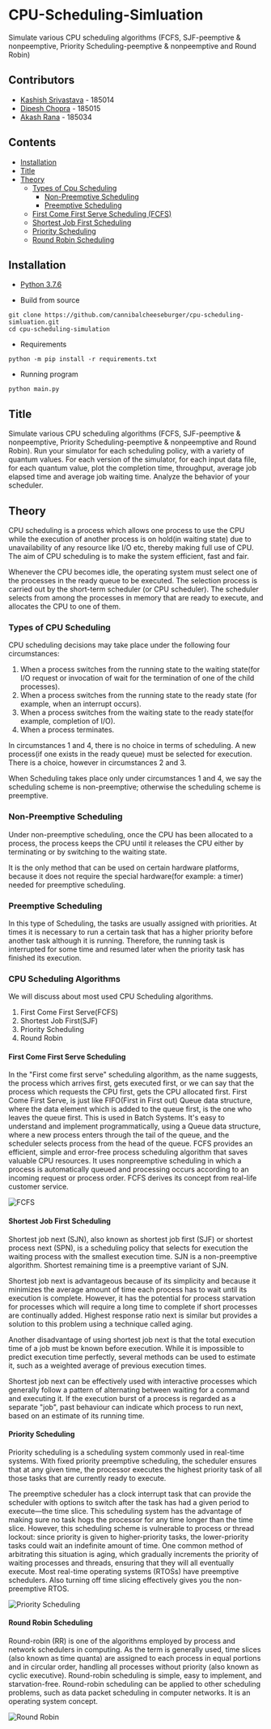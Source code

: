 # CPU-Scheduling-Simluation

Simulate various CPU scheduling algorithms (FCFS, SJF-peemptive & nonpeemptive, Priority Scheduling-peemptive & nonpeemptive and Round Robin)

## Contributors

 - [Kashish Srivastava](https://github.com/cannibalcheeseburger) - 185014
 - [Dipesh Chopra](https://github.com/dopesh28) - 185015
 - [Akash Rana](https://github.com/akaxhrana) - 185034

## Contents

 - [Installation](#Installation)
 - [Title](#Title)
 - [Theory](#Theory)
   - [Types of Cpu Scheduling](#Types-of-CPU-Scheduling)
     - [Non-Preemptive Scheduling](#Non-Preemptive-Scheduling)
     - [Preemptive Scheduling](#Preemptive-Scheduling)
   - [First Come First Serve Scheduling (FCFS)](#First-Come-First-Serve-Scheduling)
   - [Shortest Job First Scheduling](#Shortest-Job-First-Scheduling)
   - [Priority Scheduling](#Priority-Scheduling)
   - [Round Robin Scheduling](#Round-Robin-Scheduling)

## Installation

 - [Python 3.7.6](https://www.python.org/downloads/)


 - Build from source

```
git clone https://github.com/cannibalcheeseburger/cpu-scheduling-simluation.git
cd cpu-scheduling-simulation
```


 - Requirements
```
python -m pip install -r requirements.txt
```

 - Running program
 ```
python main.py
 ```

## Title

Simulate various CPU scheduling algorithms (FCFS, SJF-peemptive & nonpeemptive, Priority Scheduling-peemptive & nonpeemptive and Round Robin). Run your simulator for each scheduling policy, with a variety of quantum values. For each version of the simulator, for each input data file, for each quantum value, plot the completion time, throughput, average job elapsed time and average job waiting time. Analyze the behavior of your scheduler.

## Theory

CPU scheduling is a process which allows one process to use the CPU while the execution of another process is on hold(in waiting state) due to unavailability of any resource like I/O etc, thereby making full use of CPU. The aim of CPU scheduling is to make the system efficient, fast and fair.

Whenever the CPU becomes idle, the operating system must select one of the processes in the ready queue to be executed. The selection process is carried out by the short-term scheduler (or CPU scheduler). The scheduler selects from among the processes in memory that are ready to execute, and allocates the CPU to one of them.

### Types of CPU Scheduling

CPU scheduling decisions may take place under the following four circumstances:

1. When a process switches from the running state to the waiting state(for I/O request or invocation of wait for the termination of one of the child processes).
2. When a process switches from the running state to the ready state (for example, when an interrupt occurs).
3. When a process switches from the waiting state to the ready state(for example, completion of I/O).
4. When a process terminates.

In circumstances 1 and 4, there is no choice in terms of scheduling. A new process(if one exists in the ready queue) must be selected for execution. There is a choice, however in circumstances 2 and 3.

When Scheduling takes place only under circumstances 1 and 4, we say the scheduling scheme is non-preemptive; otherwise the scheduling scheme is preemptive.

### Non-Preemptive Scheduling

Under non-preemptive scheduling, once the CPU has been allocated to a process, the process keeps the CPU until it releases the CPU either by terminating or by switching to the waiting state.

It is the only method that can be used on certain hardware platforms, because it does not require the special hardware(for example: a timer) needed for preemptive scheduling.

### Preemptive Scheduling

In this type of Scheduling, the tasks are usually assigned with priorities. At times it is necessary to run a certain task that has a higher priority before another task although it is running. Therefore, the running task is interrupted for some time and resumed later when the priority task has finished its execution.

### CPU Scheduling Algorithms

We will discuss about most used CPU Scheduling algorithms.

 1. First Come First Serve(FCFS)
 2. Shortest Job First(SJF)
 3. Priority Scheduling
 4. Round Robin

#### First Come First Serve Scheduling

In the "First come first serve" scheduling algorithm, as the name suggests, the process which arrives first, gets executed first, or we can say that the process which requests the CPU first, gets the CPU allocated first. First Come First Serve, is just like FIFO(First in First out) Queue data structure, where the data element which is added to the queue first, is the one who leaves the queue first. This is used in Batch Systems. It's easy to understand and implement programmatically, using a Queue data structure, where a new process enters through the tail of the queue, and the scheduler selects process from the head of the queue. FCFS provides an efficient, simple and error-free process scheduling algorithm that saves valuable CPU resources. It uses nonpreemptive scheduling in which a process is automatically queued and processing occurs according to an incoming request or process order. FCFS derives its concept from real-life customer service.

![FCFS](./output/FCFS_output.png)

#### Shortest Job First Scheduling

Shortest job next (SJN), also known as shortest job first (SJF) or shortest process next (SPN), is a scheduling policy that selects for execution the waiting process with the smallest execution time. SJN is a non-preemptive algorithm. Shortest remaining time is a preemptive variant of SJN.

Shortest job next is advantageous because of its simplicity and because it minimizes the average amount of time each process has to wait until its execution is complete. However, it has the potential for process starvation for processes which will require a long time to complete if short processes are continually added. Highest response ratio next is similar but provides a solution to this problem using a technique called aging.

Another disadvantage of using shortest job next is that the total execution time of a job must be known before execution. While it is impossible to predict execution time perfectly, several methods can be used to estimate it, such as a weighted average of previous execution times.

Shortest job next can be effectively used with interactive processes which generally follow a pattern of alternating between waiting for a command and executing it. If the execution burst of a process is regarded as a separate "job", past behaviour can indicate which process to run next, based on an estimate of its running time.

#### Priority Scheduling 

Priority scheduling is a scheduling system commonly used in real-time systems. With fixed priority preemptive scheduling, the scheduler ensures that at any given time, the processor executes the highest priority task of all those tasks that are currently ready to execute.

The preemptive scheduler has a clock interrupt task that can provide the scheduler with options to switch after the task has had a given period to execute—the time slice. This scheduling system has the advantage of making sure no task hogs the processor for any time longer than the time slice. However, this scheduling scheme is vulnerable to process or thread lockout: since priority is given to higher-priority tasks, the lower-priority tasks could wait an indefinite amount of time. One common method of arbitrating this situation is aging, which gradually increments the priority of waiting processes and threads, ensuring that they will all eventually execute. Most real-time operating systems (RTOSs) have preemptive schedulers. Also turning off time slicing effectively gives you the non-preemptive RTOS.

![Priority Scheduling](output/Priority_P_output.png)

#### Round Robin Scheduling

Round-robin (RR) is one of the algorithms employed by process and network schedulers in computing. As the term is generally used, time slices (also known as time quanta) are assigned to each process in equal portions and in circular order, handling all processes without priority (also known as cyclic executive). Round-robin scheduling is simple, easy to implement, and starvation-free. Round-robin scheduling can be applied to other scheduling problems, such as data packet scheduling in computer networks. It is an operating system concept.

![Round Robin](./output/ROUND_ROBIN.png)
